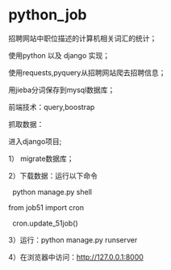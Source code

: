 # python_job

招聘网站中职位描述的计算机相关词汇的统计；

使用python 以及 django 实现；

使用requests,pyquery从招聘网站爬去招聘信息；

用jieba分词保存到mysql数据库；

前端技术：query,boostrap

抓取数据：

进入django项目;

1） migrate数据库；

2）下载数据：运行以下命令

   python manage.py shell
   
   from job51 import cron
   
   cron.update_51job()
 
3）运行：python manage.py runserver

4）在浏览器中访问：http://127.0.0.1:8000
